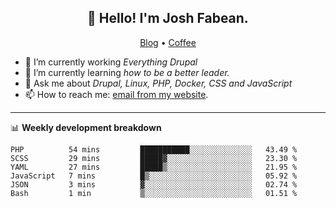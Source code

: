 <h2 align="center">👋 Hello! I'm Josh Fabean.</h2>
<p align="center">
  <a href="https://joshfabean.com">Blog</a> •
  <a href="https://www.buymeacoffee.com/LSxne6Yr4">Coffee</a>
</p>

- 🔭 I’m currently working *Everything Drupal*
- 🌱 I’m currently learning *how to be a better leader.*
- 💬 Ask me about *Drupal, Linux, PHP, Docker, CSS and JavaScript*
- 📫 How to reach me: [email from my website](https://joshfabean.com).

-------

📊 **Weekly development breakdown**
<!--START_SECTION:waka-->

```text
PHP          54 mins         ███████████░░░░░░░░░░░░░░   43.49 %
SCSS         29 mins         █████▓░░░░░░░░░░░░░░░░░░░   23.30 %
YAML         27 mins         █████▒░░░░░░░░░░░░░░░░░░░   21.95 %
JavaScript   7 mins          █▒░░░░░░░░░░░░░░░░░░░░░░░   05.92 %
JSON         3 mins          ▓░░░░░░░░░░░░░░░░░░░░░░░░   02.74 %
Bash         1 min           ▒░░░░░░░░░░░░░░░░░░░░░░░░   01.51 %
```

<!--END_SECTION:waka-->

<!--
**fabean/fabean** is a ✨ _special_ ✨ repository because its `README.md` (this file) appears on your GitHub profile.

Here are some ideas to get you started:

- 🔭 I’m currently working on ...
- 🌱 I’m currently learning ...
- 👯 I’m looking to collaborate on ...
- 🤔 I’m looking for help with ...
- 💬 Ask me about ...
- 📫 How to reach me: ...
- 😄 Pronouns: ...
- ⚡ Fun fact: ...
-->
